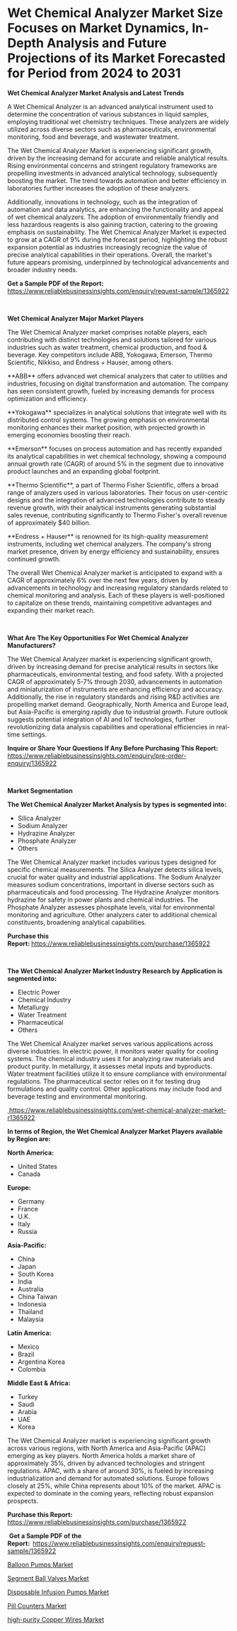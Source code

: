 <p><h1>Wet Chemical Analyzer Market Size Focuses on Market Dynamics, In-Depth Analysis and Future Projections of its Market Forecasted for Period from 2024 to 2031</h1></p><p><strong>Wet Chemical Analyzer Market Analysis and Latest Trends</strong></p>
<p><p>A Wet Chemical Analyzer is an advanced analytical instrument used to determine the concentration of various substances in liquid samples, employing traditional wet chemistry techniques. These analyzers are widely utilized across diverse sectors such as pharmaceuticals, environmental monitoring, food and beverage, and wastewater treatment. </p><p>The Wet Chemical Analyzer Market is experiencing significant growth, driven by the increasing demand for accurate and reliable analytical results. Rising environmental concerns and stringent regulatory frameworks are propelling investments in advanced analytical technology, subsequently boosting the market. The trend towards automation and better efficiency in laboratories further increases the adoption of these analyzers.</p><p>Additionally, innovations in technology, such as the integration of automation and data analytics, are enhancing the functionality and appeal of wet chemical analyzers. The adoption of environmentally friendly and less hazardous reagents is also gaining traction, catering to the growing emphasis on sustainability. The Wet Chemical Analyzer Market is expected to grow at a CAGR of 9% during the forecast period, highlighting the robust expansion potential as industries increasingly recognize the value of precise analytical capabilities in their operations. Overall, the market's future appears promising, underpinned by technological advancements and broader industry needs.</p></p>
<p><strong>Get a Sample PDF of the Report:&nbsp;</strong> <a href="https://www.reliablebusinessinsights.com/enquiry/request-sample/1365922?utm_campaign=1091&utm_medium=2&utm_source=Github&utm_content=ia&utm_term=05112024&utm_id=wet-chemical-analyzer">https://www.reliablebusinessinsights.com/enquiry/request-sample/1365922</a></p>
<p>&nbsp;</p>
<p><strong>Wet Chemical Analyzer Major Market Players</strong></p>
<p><p>The Wet Chemical Analyzer market comprises notable players, each contributing with distinct technologies and solutions tailored for various industries such as water treatment, chemical production, and food & beverage. Key competitors include ABB, Yokogawa, Emerson, Thermo Scientific, Nikkiso, and Endress + Hauser, among others.</p><p>**ABB** offers advanced wet chemical analyzers that cater to utilities and industries, focusing on digital transformation and automation. The company has seen consistent growth, fueled by increasing demands for process optimization and efficiency.</p><p>**Yokogawa** specializes in analytical solutions that integrate well with its distributed control systems. The growing emphasis on environmental monitoring enhances their market position, with projected growth in emerging economies boosting their reach.</p><p>**Emerson** focuses on process automation and has recently expanded its analytical capabilities in wet chemical technology, showing a compound annual growth rate (CAGR) of around 5% in the segment due to innovative product launches and an expanding global footprint.</p><p>**Thermo Scientific**, a part of Thermo Fisher Scientific, offers a broad range of analyzers used in various laboratories. Their focus on user-centric designs and the integration of advanced technologies contribute to steady revenue growth, with their analytical instruments generating substantial sales revenue, contributing significantly to Thermo Fisher's overall revenue of approximately $40 billion.</p><p>**Endress + Hauser** is renowned for its high-quality measurement instruments, including wet chemical analyzers. The company's strong market presence, driven by energy efficiency and sustainability, ensures continued growth.</p><p>The overall Wet Chemical Analyzer market is anticipated to expand with a CAGR of approximately 6% over the next few years, driven by advancements in technology and increasing regulatory standards related to chemical monitoring and analysis. Each of these players is well-positioned to capitalize on these trends, maintaining competitive advantages and expanding their market reach.</p></p>
<p>&nbsp;</p>
<p><strong>What Are The Key Opportunities For Wet Chemical Analyzer Manufacturers?</strong></p>
<p><p>The Wet Chemical Analyzer market is experiencing significant growth, driven by increasing demand for precise analytical results in sectors like pharmaceuticals, environmental testing, and food safety. With a projected CAGR of approximately 5-7% through 2030, advancements in automation and miniaturization of instruments are enhancing efficiency and accuracy. Additionally, the rise in regulatory standards and rising R&D activities are propelling market demand. Geographically, North America and Europe lead, but Asia-Pacific is emerging rapidly due to industrial growth. Future outlook suggests potential integration of AI and IoT technologies, further revolutionizing data analysis capabilities and operational efficiencies in real-time settings.</p></p>
<p><strong>Inquire or Share Your Questions If Any Before Purchasing This Report:</strong> <a href="https://www.reliablebusinessinsights.com/enquiry/pre-order-enquiry/1365922?utm_campaign=1091&utm_medium=2&utm_source=Github&utm_content=ia&utm_term=05112024&utm_id=wet-chemical-analyzer">https://www.reliablebusinessinsights.com/enquiry/pre-order-enquiry/1365922</a></p>
<p>&nbsp;</p>
<p><strong>Market Segmentation</strong></p>
<p><strong>The Wet Chemical Analyzer Market Analysis by types is segmented into:</strong></p>
<p><ul><li>Silica Analyzer</li><li>Sodium Analyzer</li><li>Hydrazine Analyzer</li><li>Phosphate Analyzer</li><li>Others</li></ul></p>
<p><p>The Wet Chemical Analyzer market includes various types designed for specific chemical measurements. The Silica Analyzer detects silica levels, crucial for water quality and industrial applications. The Sodium Analyzer measures sodium concentrations, important in diverse sectors such as pharmaceuticals and food processing. The Hydrazine Analyzer monitors hydrazine for safety in power plants and chemical industries. The Phosphate Analyzer assesses phosphate levels, vital for environmental monitoring and agriculture. Other analyzers cater to additional chemical constituents, broadening analytical capabilities.</p></p>
<p><strong>Purchase this Report:&nbsp;</strong><a href="https://www.reliablebusinessinsights.com/purchase/1365922?utm_campaign=1091&utm_medium=2&utm_source=Github&utm_content=ia&utm_term=05112024&utm_id=wet-chemical-analyzer">https://www.reliablebusinessinsights.com/purchase/1365922</a></p>
<p>&nbsp;</p>
<p><strong>The Wet Chemical Analyzer Market Industry Research by Application is segmented into:</strong></p>
<p><ul><li>Electric Power</li><li>Chemical Industry</li><li>Metallurgy</li><li>Water Treatment</li><li>Pharmaceutical</li><li>Others</li></ul></p>
<p><p>The Wet Chemical Analyzer market serves various applications across diverse industries. In electric power, it monitors water quality for cooling systems. The chemical industry uses it for analyzing raw materials and product purity. In metallurgy, it assesses metal inputs and byproducts. Water treatment facilities utilize it to ensure compliance with environmental regulations. The pharmaceutical sector relies on it for testing drug formulations and quality control. Other applications may include food and beverage testing and environmental monitoring.</p></p>
<p><a href="https://www.reliablebusinessinsights.com/wet-chemical-analyzer-market-r1365922?utm_campaign=1091&utm_medium=2&utm_source=Github&utm_content=ia&utm_term=05112024&utm_id=wet-chemical-analyzer">&nbsp;https://www.reliablebusinessinsights.com/wet-chemical-analyzer-market-r1365922</a></p>
<p><strong>In terms of Region, the Wet Chemical Analyzer Market Players available by Region are:</strong></p>
<p>
    <p> <strong> North America: </strong>
        <ul>
            <li>United States</li>
            <li>Canada</li>
        </ul>
        </p> 
    <p> <strong> Europe: </strong>
        <ul>
            <li>Germany</li>
            <li>France</li>
            <li>U.K.</li>
            <li>Italy</li>
            <li>Russia</li>
        </ul>
        </p> 
    <p> <strong> Asia-Pacific: </strong>
        <ul>
            <li>China</li>
            <li>Japan</li>
            <li>South Korea</li>
            <li>India</li>
            <li>Australia</li>
            <li>China Taiwan</li>
            <li>Indonesia</li>
            <li>Thailand</li>
            <li>Malaysia</li>
        </ul>
        </p> 
    <p> <strong> Latin America: </strong>
        <ul>
            <li>Mexico</li>
            <li>Brazil</li>
            <li>Argentina Korea</li>
            <li>Colombia</li>
        </ul>
        </p> 
    <p> <strong> Middle East & Africa: </strong>
        <ul>
            <li>Turkey</li>
            <li>Saudi</li>
            <li>Arabia</li>
            <li>UAE</li>
            <li>Korea</li>
        </ul>
    </p>
    </p>
<p><p>The Wet Chemical Analyzer market is experiencing significant growth across various regions, with North America and Asia-Pacific (APAC) emerging as key players. North America holds a market share of approximately 35%, driven by advanced technologies and stringent regulations. APAC, with a share of around 30%, is fueled by increasing industrialization and demand for automated solutions. Europe follows closely at 25%, while China represents about 10% of the market. APAC is expected to dominate in the coming years, reflecting robust expansion prospects.</p></p>
<p><strong>Purchase this Report: </strong><a href="https://www.reliablebusinessinsights.com/purchase/1365922?utm_campaign=1091&utm_medium=2&utm_source=Github&utm_content=ia&utm_term=05112024&utm_id=wet-chemical-analyzer">https://www.reliablebusinessinsights.com/purchase/1365922</a></p>
<p>&nbsp;<strong>Get a Sample PDF of the Report:&nbsp;&nbsp;</strong><a href="https://www.reliablebusinessinsights.com/enquiry/request-sample/1365922?utm_campaign=1091&utm_medium=2&utm_source=Github&utm_content=ia&utm_term=05112024&utm_id=wet-chemical-analyzer">https://www.reliablebusinessinsights.com/enquiry/request-sample/1365922</a></p>
<p><strong></strong></p>
<p><p><a href="https://issuu.com/reportprime-2/docs/balloon-pumps-market-size-2030.pptx_124896f628f110?utm_campaign=1091&utm_medium=2&utm_source=Github&utm_content=ia&utm_term=05112024&utm_id=wet-chemical-analyzer">Balloon Pumps Market</a></p><p><a href="https://github.com/maniehilp9ib/Market-Research-Report-List-1/blob/main/segment-ball-valves-market.md?utm_campaign=1091&utm_medium=2&utm_source=Github&utm_content=ia&utm_term=05112024&utm_id=wet-chemical-analyzer">Segment Ball Valves Market</a></p><p><a href="https://issuu.com/reportprime-2/docs/disposable-infusion-pumps-market-si_ff884f73472edf?utm_campaign=1091&utm_medium=2&utm_source=Github&utm_content=ia&utm_term=05112024&utm_id=wet-chemical-analyzer">Disposable Infusion Pumps Market</a></p><p><a href="https://issuu.com/reportprime-2/docs/pill-counters-market-size-2030.pptx_8571fabb2fd4fd?utm_campaign=1091&utm_medium=2&utm_source=Github&utm_content=ia&utm_term=05112024&utm_id=wet-chemical-analyzer">Pill Counters Market</a></p><p><a href="https://github.com/burdgexaraeqn/Market-Research-Report-List-1/blob/main/high-purity-copper-wires-market.md?utm_campaign=1091&utm_medium=2&utm_source=Github&utm_content=ia&utm_term=05112024&utm_id=wet-chemical-analyzer">high-purity Copper Wires Market</a></p></p>